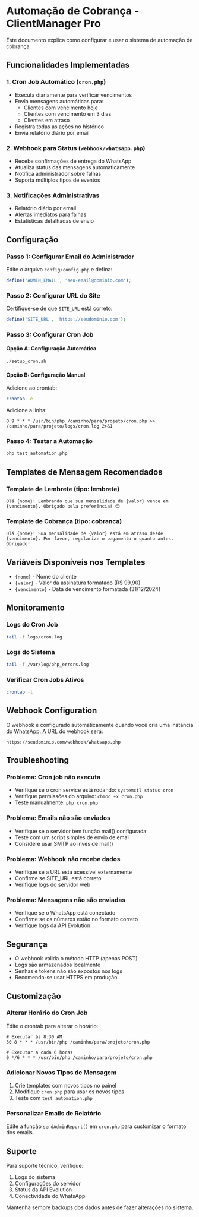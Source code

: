 # Automação de Cobrança - ClientManager Pro

Este documento explica como configurar e usar o sistema de automação de cobrança.

## Funcionalidades Implementadas

### 1. Cron Job Automático (`cron.php`)
- Executa diariamente para verificar vencimentos
- Envia mensagens automáticas para:
  - Clientes com vencimento hoje
  - Clientes com vencimento em 3 dias
  - Clientes em atraso
- Registra todas as ações no histórico
- Envia relatório diário por email

### 2. Webhook para Status (`webhook/whatsapp.php`)
- Recebe confirmações de entrega do WhatsApp
- Atualiza status das mensagens automaticamente
- Notifica administrador sobre falhas
- Suporta múltiplos tipos de eventos

### 3. Notificações Administrativas
- Relatório diário por email
- Alertas imediatos para falhas
- Estatísticas detalhadas de envio

## Configuração

### Passo 1: Configurar Email do Administrador
Edite o arquivo `config/config.php` e defina:
```php
define('ADMIN_EMAIL', 'seu-email@dominio.com');
```

### Passo 2: Configurar URL do Site
Certifique-se de que `SITE_URL` está correto:
```php
define('SITE_URL', 'https://seudominio.com');
```

### Passo 3: Configurar Cron Job

#### Opção A: Configuração Automática
```bash
./setup_cron.sh
```

#### Opção B: Configuração Manual
Adicione ao crontab:
```bash
crontab -e
```
Adicione a linha:
```
0 9 * * * /usr/bin/php /caminho/para/projeto/cron.php >> /caminho/para/projeto/logs/cron.log 2>&1
```

### Passo 4: Testar a Automação
```bash
php test_automation.php
```

## Templates de Mensagem Recomendados

### Template de Lembrete (tipo: lembrete)
```
Olá {nome}! Lembrando que sua mensalidade de {valor} vence em {vencimento}. Obrigado pela preferência! 😊
```

### Template de Cobrança (tipo: cobranca)
```
Olá {nome}! Sua mensalidade de {valor} está em atraso desde {vencimento}. Por favor, regularize o pagamento o quanto antes. Obrigado!
```

## Variáveis Disponíveis nos Templates

- `{nome}` - Nome do cliente
- `{valor}` - Valor da assinatura formatado (R$ 99,90)
- `{vencimento}` - Data de vencimento formatada (31/12/2024)

## Monitoramento

### Logs do Cron Job
```bash
tail -f logs/cron.log
```

### Logs do Sistema
```bash
tail -f /var/log/php_errors.log
```

### Verificar Cron Jobs Ativos
```bash
crontab -l
```

## Webhook Configuration

O webhook é configurado automaticamente quando você cria uma instância do WhatsApp. A URL do webhook será:
```
https://seudominio.com/webhook/whatsapp.php
```

## Troubleshooting

### Problema: Cron job não executa
- Verifique se o cron service está rodando: `systemctl status cron`
- Verifique permissões do arquivo: `chmod +x cron.php`
- Teste manualmente: `php cron.php`

### Problema: Emails não são enviados
- Verifique se o servidor tem função mail() configurada
- Teste com um script simples de envio de email
- Considere usar SMTP ao invés de mail()

### Problema: Webhook não recebe dados
- Verifique se a URL está acessível externamente
- Confirme se SITE_URL está correto
- Verifique logs do servidor web

### Problema: Mensagens não são enviadas
- Verifique se o WhatsApp está conectado
- Confirme se os números estão no formato correto
- Verifique logs da API Evolution

## Segurança

- O webhook valida o método HTTP (apenas POST)
- Logs são armazenados localmente
- Senhas e tokens não são expostos nos logs
- Recomenda-se usar HTTPS em produção

## Customização

### Alterar Horário do Cron Job
Edite o crontab para alterar o horário:
```
# Executar às 8:30 AM
30 8 * * * /usr/bin/php /caminho/para/projeto/cron.php

# Executar a cada 6 horas
0 */6 * * * /usr/bin/php /caminho/para/projeto/cron.php
```

### Adicionar Novos Tipos de Mensagem
1. Crie templates com novos tipos no painel
2. Modifique `cron.php` para usar os novos tipos
3. Teste com `test_automation.php`

### Personalizar Emails de Relatório
Edite a função `sendAdminReport()` em `cron.php` para customizar o formato dos emails.

## Suporte

Para suporte técnico, verifique:
1. Logs do sistema
2. Configurações do servidor
3. Status da API Evolution
4. Conectividade do WhatsApp

Mantenha sempre backups dos dados antes de fazer alterações no sistema.